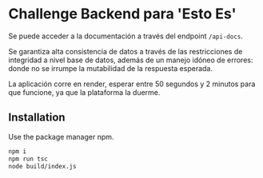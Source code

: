 # Challenge Backend para 'Esto Es' 

Se puede acceder a la documentación a través del endpoint `/api-docs`.

Se garantiza alta consistencia de datos a través de las restricciones de integridad a nivel base de datos, además de un manejo idóneo de errores: donde no se irrumpe la mutabilidad de la respuesta esperada.

La aplicación corre en render, esperar entre 50 segundos y 2 minutos para que funcione, ya que la plataforma la duerme. 
## Installation

Use the package manager npm. 

```bash
npm i
npm run tsc
node build/index.js
```

